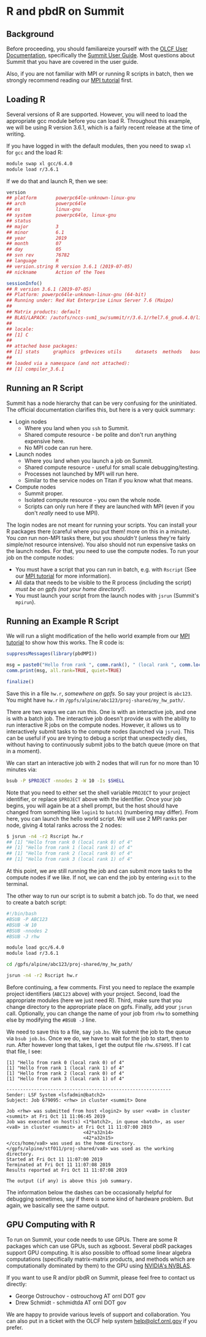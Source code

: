 # R and pbdR on Summit

## Background

Before proceeding, you should familiareize yourself with the [OLCF User Documentation](https://docs.olcf.ornl.gov/), specifically the [Summit User Guide](https://docs.olcf.ornl.gov/systems/summit_user_guide.html). Most questions about Summit that you have are covered in the user guide.

Also, if you are not familiar with MPI or running R scripts in batch, then we strongly recommend reading our [MPI tutorial](../pbdR/mpi.md) first.



## Loading R

Several versions of R are supported. However, you will need to load the appropriate gcc module before you can load R. Throughout this example, we will be using R version 3.6.1, which is a fairly recent release at the time of writing.

If you have logged in with the default modules, then you need to swap `xl` for `gcc` and the load R:

```bash
module swap xl gcc/6.4.0
module load r/3.6.1
```

If we do that and launch R, then we see:

```r
version
## platform       powerpc64le-unknown-linux-gnu
## arch           powerpc64le                  
## os             linux-gnu                    
## system         powerpc64le, linux-gnu       
## status                                      
## major          3                            
## minor          6.1                          
## year           2019                         
## month          07                           
## day            05                           
## svn rev        76782                        
## language       R                            
## version.string R version 3.6.1 (2019-07-05) 
## nickname       Action of the Toes           

sessionInfo()
## R version 3.6.1 (2019-07-05)
## Platform: powerpc64le-unknown-linux-gnu (64-bit)
## Running under: Red Hat Enterprise Linux Server 7.6 (Maipo)
## 
## Matrix products: default
## BLAS/LAPACK: /autofs/nccs-svm1_sw/summit/r/3.6.1/rhel7.6_gnu6.4.0/lib64/R/lib/libRblas.so
## 
## locale:
## [1] C
## 
## attached base packages:
## [1] stats     graphics  grDevices utils     datasets  methods   base     
## 
## loaded via a namespace (and not attached):
## [1] compiler_3.6.1
```



## Running an R Script

Summit has a node hierarchy that can be very confusing for the uninitiated. The official documentation clarifies this, but here is a very quick summary:

* Login nodes
    - Where you land when you `ssh` to Summit.
    - Shared compute resource - be polite and don't run anything expensive here.
    - No MPI code can run here.
* Launch nodes
    - Where you land when you launch a job on Summit.
    - Shared compute resource - useful for small scale debugging/testing.
    - Processes not launched by MPI will run here.
    - Similar to the service nodes on Titan if you know what that means.
* Compute nodes
    - Summit proper.
    - Isolated compute resource - you own the whole node.
    - Scripts can only run here if they are launched with MPI (even if you don't *really* need to use MPI).

The login nodes are not meant for running your scripts. You can install your R packages there (careful where you put them! more on this in a minute). You *can* run non-MPI tasks there, but you *shouldn't* (unless they're fairly simple/not resource intensive). You also should not run expensive tasks on the launch nodes. For that, you need to use the compute nodes. To run your job on the compute nodes:

* You must have a script that you can run in batch, e.g. with `Rscript` (See our [MPI tutorial](../pbdR/mpi.md) for more information).
* All data that needs to be visible to the R process (including the script) *must be on gpfs (not your home directory!)*.
* You must launch your script from the launch nodes with `jsrun` (Summit's `mpirun`).



## Running an Example R Script

We will run a slight modification of the hello world example from our [MPI tutorial](../pbdR/mpi.md) to show how this works. The R code is:

```r
suppressMessages(library(pbdMPI))

msg = paste0("Hello from rank ", comm.rank(), " (local rank ", comm.localrank(), ") of ", comm.size())
comm.print(msg, all.rank=TRUE, quiet=TRUE)

finalize()
```

Save this in a file `hw.r`, *somewhere on gpfs*. So say your project is `abc123`. You might have `hw.r` in `/gpfs/alpine/abc123/proj-shared/my_hw_path/`.

There are two ways we can run this. One is with an interactive job, and one is with a batch job. The interactive job doesn't provide us with the ability to run interactive R jobs on the compute nodes. However, it allows us to interactively submit tasks to the compute nodes (launched via `jsrun`). This can be useful if you are trying to debug a script that unexpectedly dies, without having to continuously submit jobs to the batch queue (more on that in a moment).

We can start an interactive job with 2 nodes that will run for no more than 10 minutes via:

```bash
bsub -P $PROJECT -nnodes 2 -W 10 -Is $SHELL
```

Note that you need to either set the shell variable `PROJECT` to your project identifier, or replace `$PROJECT` above with the identifier. Once your job begins, you will again be at a shell prompt, but the host should have changed from something like `login1` to `batch1` (numbering may differ). From here, you can launch the hello world script. We will use 2 MPI ranks per node, giving 4 total ranks across the 2 nodes:

```bash
$ jsrun -n4 -r2 Rscript hw.r 
## [1] "Hello from rank 0 (local rank 0) of 4"
## [1] "Hello from rank 1 (local rank 1) of 4"
## [1] "Hello from rank 2 (local rank 0) of 4"
## [1] "Hello from rank 3 (local rank 1) of 4"
```

At this point, we are still running the job and can submit more tasks to the compute nodes if we like. If not, we can end the job by entering `exit` to the terminal.

The other way to run our script is to submit a batch job. To do that, we need to create a batch script:

```bash
#!/bin/bash
#BSUB -P ABC123
#BSUB -W 10
#BSUB -nnodes 2
#BSUB -J rhw

module load gcc/6.4.0
module load r/3.6.1

cd /gpfs/alpine/abc123/proj-shared/my_hw_path/

jsrun -n4 -r2 Rscript hw.r 
```

Before continuing, a few comments. First you need to replace the example project identifiers (`ABC123` above) with your project. Second, load the appropriate modules (here we just need R). Third, make sure that you change directory to the appropriate place on gpfs. Finally, add your `jsrun` call. Optionally, you can change the name of your job from `rhw` to something else by modifying the `#BSUB -J` line.

We need to save this to a file, say `job.bs`. We submit the job to the queue via `bsub job.bs`. Once we do, we have to wait for the job to start, then to run. After however long that takes, I get the output file `rhw.679095`. If I cat that file, I see:

```
[1] "Hello from rank 0 (local rank 0) of 4"
[1] "Hello from rank 1 (local rank 1) of 4"
[1] "Hello from rank 2 (local rank 0) of 4"
[1] "Hello from rank 3 (local rank 1) of 4"

------------------------------------------------------------
Sender: LSF System <lsfadmin@batch2>
Subject: Job 679095: <rhw> in cluster <summit> Done

Job <rhw> was submitted from host <login2> by user <va8> in cluster <summit> at Fri Oct 11 11:06:45 2019
Job was executed on host(s) <1*batch2>, in queue <batch>, as user <va8> in cluster <summit> at Fri Oct 11 11:07:00 2019
                            <42*a32n14>
                            <42*a32n15>
</ccs/home/va8> was used as the home directory.
</gpfs/alpine/stf011/proj-shared/va8> was used as the working directory.
Started at Fri Oct 11 11:07:00 2019
Terminated at Fri Oct 11 11:07:08 2019
Results reported at Fri Oct 11 11:07:08 2019

The output (if any) is above this job summary.
```

The information below the dashes can be occasionally helpful for debugging sometimes, say if there is some kind of hardware problem. But again, we basically see the same output.



## GPU Computing with R

To run on Summit, your code needs to use GPUs. There are some R packages which can use GPUs, such as xgboost. Several pbdR packages support GPU computing. It is also possible to offload some linear algebra computations (specifically matrix-matrix products, and methods which are computationally dominated by them) to the GPU using [NVIDIA's NVBLAS](https://docs.nvidia.com/cuda/nvblas/index.html).

If you want to use R and/or pbdR on Summit, please feel free to contact us directly:

* George Ostrouchov - ostrouchovg AT ornl DOT gov
* Drew Schmidt - schmidtda AT ornl DOT gov

We are happy to provide various levels of support and collaboration. You can also put in a ticket with the OLCF help system [help@olcf.ornl.gov](mailto:help@olcf.ornl.gov) if you prefer.

